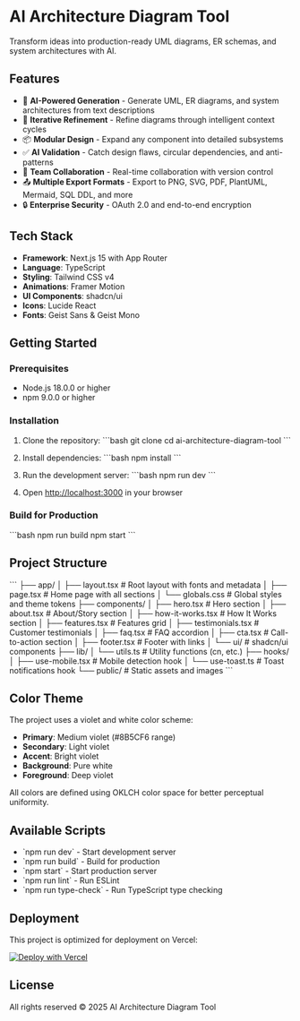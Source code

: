 # AI Architecture Diagram Tool

Transform ideas into production-ready UML diagrams, ER schemas, and system architectures with AI.

## Features

- 🤖 **AI-Powered Generation** - Generate UML, ER diagrams, and system architectures from text descriptions
- 🔄 **Iterative Refinement** - Refine diagrams through intelligent context cycles
- 📦 **Modular Design** - Expand any component into detailed subsystems
- ✅ **AI Validation** - Catch design flaws, circular dependencies, and anti-patterns
- 👥 **Team Collaboration** - Real-time collaboration with version control
- 📤 **Multiple Export Formats** - Export to PNG, SVG, PDF, PlantUML, Mermaid, SQL DDL, and more
- 🔒 **Enterprise Security** - OAuth 2.0 and end-to-end encryption

## Tech Stack

- **Framework**: Next.js 15 with App Router
- **Language**: TypeScript
- **Styling**: Tailwind CSS v4
- **Animations**: Framer Motion
- **UI Components**: shadcn/ui
- **Icons**: Lucide React
- **Fonts**: Geist Sans & Geist Mono

## Getting Started

### Prerequisites

- Node.js 18.0.0 or higher
- npm 9.0.0 or higher

### Installation

1. Clone the repository:
\`\`\`bash
git clone <repository-url>
cd ai-architecture-diagram-tool
\`\`\`

2. Install dependencies:
\`\`\`bash
npm install
\`\`\`

3. Run the development server:
\`\`\`bash
npm run dev
\`\`\`

4. Open [http://localhost:3000](http://localhost:3000) in your browser

### Build for Production

\`\`\`bash
npm run build
npm start
\`\`\`

## Project Structure

\`\`\`
├── app/
│   ├── layout.tsx          # Root layout with fonts and metadata
│   ├── page.tsx            # Home page with all sections
│   └── globals.css         # Global styles and theme tokens
├── components/
│   ├── hero.tsx            # Hero section
│   ├── about.tsx           # About/Story section
│   ├── how-it-works.tsx    # How It Works section
│   ├── features.tsx        # Features grid
│   ├── testimonials.tsx    # Customer testimonials
│   ├── faq.tsx             # FAQ accordion
│   ├── cta.tsx             # Call-to-action section
│   ├── footer.tsx          # Footer with links
│   └── ui/                 # shadcn/ui components
├── lib/
│   └── utils.ts            # Utility functions (cn, etc.)
├── hooks/
│   ├── use-mobile.tsx      # Mobile detection hook
│   └── use-toast.ts        # Toast notifications hook
└── public/                 # Static assets and images
\`\`\`

## Color Theme

The project uses a violet and white color scheme:

- **Primary**: Medium violet (#8B5CF6 range)
- **Secondary**: Light violet
- **Accent**: Bright violet
- **Background**: Pure white
- **Foreground**: Deep violet

All colors are defined using OKLCH color space for better perceptual uniformity.

## Available Scripts

- \`npm run dev\` - Start development server
- \`npm run build\` - Build for production
- \`npm start\` - Start production server
- \`npm run lint\` - Run ESLint
- \`npm run type-check\` - Run TypeScript type checking

## Deployment

This project is optimized for deployment on Vercel:

[![Deploy with Vercel](https://vercel.com/button)](https://vercel.com/new)

## License

All rights reserved © 2025 AI Architecture Diagram Tool
